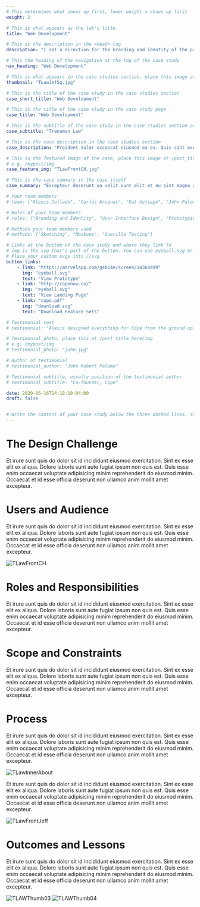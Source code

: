 ```yaml
---
# This determines what shows up first, lower weight = shows up first
weight: 2

# This is what appears as the tab's title
title: "Web Development"

# This is the description in the <head> tag
description: "I set a direction for the branding and identity of the product and crafted a functioning prototype ready for usability testing and development."

# This the heading of the navigation at the top of the case study
nav_heading: "Web Development"

# This is what appears in the case studies section, place this image at the //img folder
thumbnail: "TLawJefSq.jpg"

# This is the title of the case study in the case studies section
case_short_title: "Web Development"

# This is the title of the case study in the case study page
case_title: "Web Development"

# This is the subtitle of the case study in the case studies section and the case study page
case_subtitle: "Trenaman Law"

# This is the case description in the case studies section
case_description: "Proident dolor occaecat eiusmod ea ea. Quis sint excepteur anim excepteur aliqua velit qui velit. Est ea irure amet sunt nulla in commodo ut culpa mollit."

# This is the featured image of the case, place this image at /post_title_here/img folder
# e.g. /mypost/img
case_feature_img: "TLawFrontCH.jpg"

# This is the case summary in the case itself
case_summary: "Excepteur deserunt ea velit sunt elit et eu sint magna aliqua. Non occaecat sunt sunt minim eu aliquip cillum nisi. Exercitation dolor reprehenderit deserunt consequat occaecat. Mollit ea proident sit labore fugiat non non Lorem eu laboris laboris minim."

# Your team members
# team: ["Alexis Collado", "Carlos Arcenas", "Kat Uytiepo", "John Palomo"]

# Roles of your team members
# roles: ["Branding and Identity", "User Interface Design", "Prototyping", "User Research"]

# Methods your team members used
# methods: ["Sketching", "Mockups", "Guerilla Testing"]

# Links at the bottom of the case study and where they link to
# img is the svg that's part of the button. You can use eyeball.svg or download.svg
# Place your custom svgs into //svg
button_links:
    - link: "https://marvelapp.com/g4b64e/screen/14364499"
      img: "eyeball.svg"
      text: "View Prototype"
    - link: "http://copenow.co/"
      img: "eyeball.svg"
      text: "View Landing Page"
    - link: "cope.pdf"
      img: "download.svg"
      text: "Download Feature Sets"

# Testimonial text
# testimonial: "Alexis designed everything for Cope from the ground up. What I really like about him is his true understanding and grasp of what makes a great UI great. He knows that the user experience needs a lot of refining from customers and he isn't shy to take feedback even if it's critical. Alexis is one of those rare people who just gets it."

# Testimonial photo, place this at /post_title_here/img
# e.g. /mypost/img
# testimonial_photo: "john.jpg"

# Author of testimonial
# testimonial_author: "John Robert Palomo"

# Testimonial subtitle, usually position of the testimonial author
# testimonial_subtitle: "Co-founder, Cope"

date: 2020-06-16T14:18:19-04:00
draft: false


# Write the content of your case study below the three dashed lines. You can use markdown and raw HTML.
---
```

# The Design Challenge

Et irure sunt quis do dolor sit id incididunt eiusmod exercitation. Sint ex esse elit ex aliqua. Dolore laboris sunt aute fugiat ipsum non quis est. Quis esse enim occaecat voluptate adipisicing minim reprehenderit do eiusmod minim. Occaecat et id esse officia deserunt non ullamco anim mollit amet excepteur. 


# Users and Audience

Et irure sunt quis do dolor sit id incididunt eiusmod exercitation. Sint ex esse elit ex aliqua. Dolore laboris sunt aute fugiat ipsum non quis est. Quis esse enim occaecat voluptate adipisicing minim reprehenderit do eiusmod minim. Occaecat et id esse officia deserunt non ullamco anim mollit amet excepteur. 

![TLawFrontCH](/tlaw/img/TLawFrontCH.jpg "Hero Image Courthouse")

# Roles and Responsibilities

Et irure sunt quis do dolor sit id incididunt eiusmod exercitation. Sint ex esse elit ex aliqua. Dolore laboris sunt aute fugiat ipsum non quis est. Quis esse enim occaecat voluptate adipisicing minim reprehenderit do eiusmod minim. Occaecat et id esse officia deserunt non ullamco anim mollit amet excepteur. 

# Scope and Constraints

Et irure sunt quis do dolor sit id incididunt eiusmod exercitation. Sint ex esse elit ex aliqua. Dolore laboris sunt aute fugiat ipsum non quis est. Quis esse enim occaecat voluptate adipisicing minim reprehenderit do eiusmod minim. Occaecat et id esse officia deserunt non ullamco anim mollit amet excepteur. 

# Process

Et irure sunt quis do dolor sit id incididunt eiusmod exercitation. Sint ex esse elit ex aliqua. Dolore laboris sunt aute fugiat ipsum non quis est. Quis esse enim occaecat voluptate adipisicing minim reprehenderit do eiusmod minim. Occaecat et id esse officia deserunt non ullamco anim mollit amet excepteur. 

![TLawInnerAbout](/tlaw/img/TLawInnerAbout.jpg "About Mason")


Et irure sunt quis do dolor sit id incididunt eiusmod exercitation. Sint ex esse elit ex aliqua. Dolore laboris sunt aute fugiat ipsum non quis est. Quis esse enim occaecat voluptate adipisicing minim reprehenderit do eiusmod minim. Occaecat et id esse officia deserunt non ullamco anim mollit amet excepteur. 


![TLawFrontJeff](/tlaw/img/TLawFrontJeff.jpg "Hero Image with Jefferson")

# Outcomes and Lessons

Et irure sunt quis do dolor sit id incididunt eiusmod exercitation. Sint ex esse elit ex aliqua. Dolore laboris sunt aute fugiat ipsum non quis est. Quis esse enim occaecat voluptate adipisicing minim reprehenderit do eiusmod minim. Occaecat et id esse officia deserunt non ullamco anim mollit amet excepteur. 


![TLAWThumb03](/tlaw/img/TLAWThumb03@0.75x.jpg "Hero Image Medium")
![TLAWThumb04](/tlaw/img/TLAWThumb04@0.75x.jpg "Hero Image Medium")